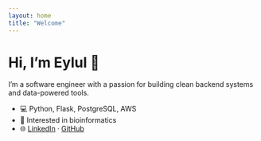 ```yaml
---
layout: home
title: "Welcome"
---
```


# Hi, I’m Eylul 👋

I’m a software engineer with a passion for building clean backend systems and data-powered tools.

- 💻 Python, Flask, PostgreSQL, AWS
- 🧬 Interested in bioinformatics 
- 🌐 [LinkedIn](https://linkedin.com/in/eylulkadioglu) · [GitHub](https://github.com/eylulkadioglu)
